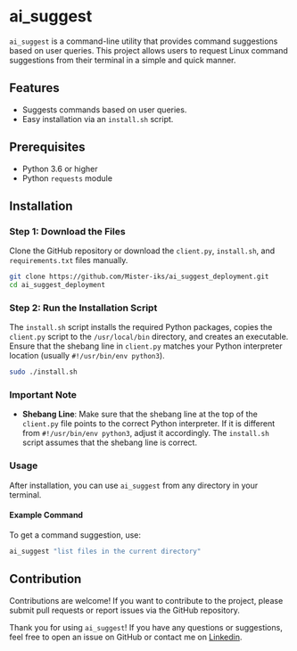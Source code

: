 # ai_suggest

`ai_suggest` is a command-line utility that provides command suggestions based on user queries. This project allows users to request Linux command suggestions from their terminal in a simple and quick manner.

## Features

- Suggests commands based on user queries.
- Easy installation via an `install.sh` script.

## Prerequisites

- Python 3.6 or higher
- Python `requests` module

## Installation

### Step 1: Download the Files

Clone the GitHub repository or download the `client.py`, `install.sh`, and `requirements.txt` files manually.

```bash
git clone https://github.com/Mister-iks/ai_suggest_deployment.git
cd ai_suggest_deployment
```

### Step 2: Run the Installation Script

The `install.sh` script installs the required Python packages, copies the `client.py` script to the `/usr/local/bin` directory, and creates an executable. Ensure that the shebang line in `client.py` matches your Python interpreter location (usually `#!/usr/bin/env python3`).

```bash
sudo ./install.sh
```

### Important Note

- **Shebang Line**: Make sure that the shebang line at the top of the `client.py` file points to the correct Python interpreter. If it is different from `#!/usr/bin/env python3`, adjust it accordingly. The `install.sh` script assumes that the shebang line is correct.

### Usage

After installation, you can use `ai_suggest` from any directory in your terminal.

#### Example Command

To get a command suggestion, use:

```bash
ai_suggest "list files in the current directory"
```

## Contribution

Contributions are welcome! If you want to contribute to the project, please submit pull requests or report issues via the GitHub repository.


Thank you for using `ai_suggest`!
If you have any questions or suggestions, feel free to open an issue on GitHub or contact me on <a href="https://www.linkedin.com/in/ibrahima-samb-dev" target="__blank">Linkedin</a>.
